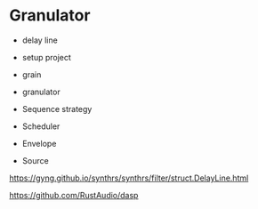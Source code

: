 # Granulator

- delay line

- setup project
- grain
- granulator
- Sequence strategy
- Scheduler
- Envelope
- Source

https://gyng.github.io/synthrs/synthrs/filter/struct.DelayLine.html

https://github.com/RustAudio/dasp
